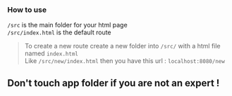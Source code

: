 ### How to use
`/src` is the main folder for your html page\
`/src/index.html` is the default route
> To create a new route create a new folder into `/src/` with a html file named `index.html`\
Like `/src/new/index.html` then you have this url : `localhost:8080/new`

## Don't touch app folder if you are not an expert !